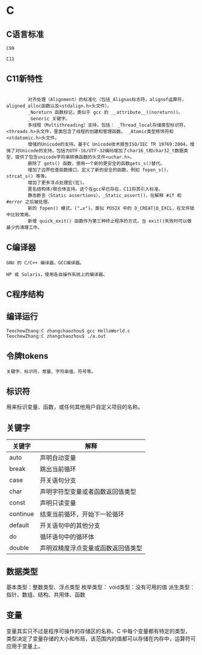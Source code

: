 # C


## C语言标准

```
C99

C11
```

## C11新特性

```

		对齐处理（Alignment）的标准化（包括_Alignas标志符，alignof运算符，aligned_alloc函数以及<stdalign.h>头文件）。 
		_Noreturn 函数标记，类似于 gcc 的 __attribute__((noreturn))。 
		_Generic 关键字。 
		多线程（Multithreading）支持，包括： _Thread_local存储类型标识符，<threads.h>头文件，里面包含了线程的创建和管理函数。 _Atomic类型修饰符和<stdatomic.h>头文件。 
		增强的Unicode的支持。基于C Unicode技术报告ISO/IEC TR 19769:2004，增强了对Unicode的支持。包括为UTF-16/UTF-32编码增加了char16_t和char32_t数据类型，提供了包含unicode字符串转换函数的头文件<uchar.h>。 
		删除了 gets() 函数，使用一个新的更安全的函数gets_s()替代。 
		增加了边界检查函数接口，定义了新的安全的函数，例如 fopen_s()，strcat_s() 等等。 
		增加了更多浮点处理宏(宏)。 
		匿名结构体/联合体支持。这个在gcc早已存在，C11将其引入标准。 
		静态断言（Static assertions），_Static_assert()，在解释 #if 和 #error 之后被处理。 
		新的 fopen() 模式，("…x")。类似 POSIX 中的 O_CREAT|O_EXCL，在文件锁中比较常用。 
		新增 quick_exit() 函数作为第三种终止程序的方式。当 exit()失败时可以做最少的清理工作。 

```


## C编译器



```
GNU 的 C/C++ 编译器，GCC编译器。

HP 或 Solaris，使用各自操作系统上的编译器。
```


## C程序结构

## 编译运行
```
TeochewZhang:C zhangchaozhou$ gcc HelloWorld.c 
TeochewZhang:C zhangchaozhou$ ./a.out
```


## 令牌tokens
```
关键字、标识符、常量、字符串值，符号等。
```

## 标识符
用来标识变量、函数，或任何其他用户自定义项目的名称。

## 关键字

|关键字|解释|
|----|----|
|auto|声明自动变量|
|break|跳出当前循环|
|case|开关语句分支|
|char|声明字符型变量或者函数返回值类型|
|const|声明只读变量|
|continue|结束当前循环，开始下一轮循环|
|default|开关语句中的其他分支|
|do|循环语句中的循环体|
|double|声明双精度浮点变量或函数返回值类型|

## 数据类型

基本类型：整数类型、浮点类型
枚举类型：
void类型：没有可用的值
派生类型：指针、数组、结构、共用体、函数

## 变量

变量其实只不过是程序可操作的存储区的名称。C 中每个变量都有特定的类型，类型决定了变量存储的大小和布局，该范围内的值都可以存储在内存中，运算符可应用于变量上。

